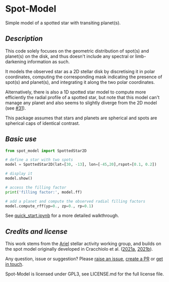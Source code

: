 # Spot-Model

Simple model of a spotted star with transiting planet(s). 

## *Description*

This code solely focuses on the geometric distribution of spot(s) and planet(s) on the disk, and thus doesn't include any spectral or limb-darkening information as such.

It models the observed star as a 2D stellar disk by discretising it in polar coordinates, computing the corresponding mask indicating the presence of spot(s) and planet(s), and integrating it along the two polar coordinates.

Alternatively, there is also a 1D spotted star model to compute more efficiently the radial profile of a spotted star, but note that this model can't manage any planet and also seems to slightly diverge from the 2D model (see [#31](https://github.com/ucl-exoplanets/spot-model/issues/31)).

This package assumes that stars and planets are spherical and spots are spherical caps of identical contrast.

## *Basic use*

```python
from spot_model import SpottedStar2D

# define a star with two spots
model = SpottedStar2D(lat=[30, -13], lon=[-45,20],rspot=[0.1, 0.2])

# display it
model.show()

# access the filling factor
print('filling factor:', model.ff)

# add a planet and compute the observed radial filling factors
model.compute_rff(yp=0., zp=0., rp=0.1)

```

See [quick_start.ipynb](https://github.com/ucl-exoplanets/spot-model/blob/main/quick_start.ipynb) for a more detailed walkthrough.

## *Credits and license*

This work stems from the [Ariel](https://arielmission.space/) stellar activity working group, and builds on the spot model originally developed in Cracchiolo et al. ([2021a](https://arxiv.org/abs/2108.12526), [2021b](https://arxiv.org/abs/2108.12526)).

Any question, issue or suggestion? Please [raise an issue](https://github.com/ucl-exoplanets/spot-model/issues), [create a PR](https://github.com/ucl-exoplanets/spot-model/pulls) or [get in touch](mario.morvan@ucl.ac.uk).

Spot-Model is licensed under GPL3, see LICENSE.md for the full license file.